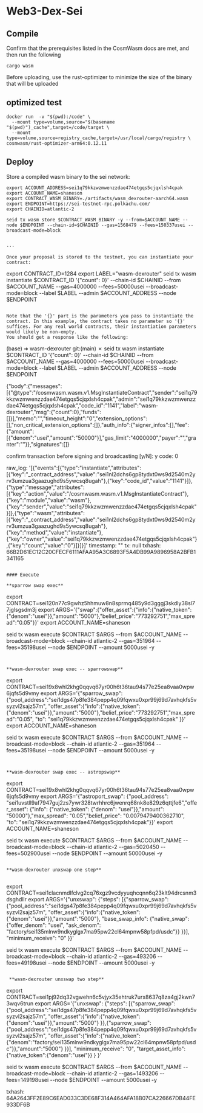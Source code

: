 # Web3-Dex-Sei

## Compile

Confirm that the prerequisites listed in the CosmWasm docs are met, and then run the following

```
cargo wasm
```

Before uploading, use the rust-optimizer to minimize the size of the binary that will be uploaded


## optimized test

```
docker run  -v "$(pwd):/code" \
  --mount type=volume,source="$(basename "$(pwd)")_cache",target=/code/target \
  --mount type=volume,source=registry_cache,target=/usr/local/cargo/registry \
cosmwasm/rust-optimizer-arm64:0.12.11
```

## Deploy

Store a compiled wasm binary to the sei network:


```
export ACCOUNT_ADDRESS=sei1q79kkzwzmwenzzdae474etgqs5cjqxlsh4cpak
export ACCOUNT_NAME=shaneson
export CONTRACT_WASM_BINARY=./artifacts/wasm_dexrouter-aarch64.wasm
export ENDPOINT=https://sei-testnet-rpc.polkachu.com/
export CHAINID=atlantic-2

seid tx wasm store $CONTRACT_WASM_BINARY -y --from=$ACCOUNT_NAME --node $ENDPOINT --chain-id=$CHAINID --gas=1568479 --fees=150337usei --broadcast-mode=block


···

Once your proposal is stored to the testnet, you can instantiate your contract:

```
export CONTRACT_ID=1284
export LABEL="wasm-dexrouter"
seid tx wasm instantiate $CONTRACT_ID '{"count": 0}' --chain-id $CHAINID --from $ACCOUNT_NAME --gas=4000000 --fees=50000usei --broadcast-mode=block --label $LABEL --admin $ACCOUNT_ADDRESS --node $ENDPOINT
```

Note that the '{}' part is the parameters you pass to instantiate the contract. In this example, the contract takes no parameter so '{}' suffices. For any real world contracts, their instantiation parameters would likely be non-empty. 
You should get a response like the following:

```
(base) ➜  wasm-dexrouter git:(main) ✗ seid tx wasm instantiate $CONTRACT_ID '{"count": 0}' --chain-id $CHAINID --from $ACCOUNT_NAME --gas=4000000 --fees=50000usei --broadcast-mode=block --label $LABEL --admin $ACCOUNT_ADDRESS --node $ENDPOINT

{"body":{"messages":[{"@type":"/cosmwasm.wasm.v1.MsgInstantiateContract","sender":"sei1q79kkzwzmwenzzdae474etgqs5cjqxlsh4cpak","admin":"sei1q79kkzwzmwenzzdae474etgqs5cjqxlsh4cpak","code_id":"1141","label":"wasm-dexrouter","msg":{"count":0},"funds":[]}],"memo":"","timeout_height":"0","extension_options":[],"non_critical_extension_options":[]},"auth_info":{"signer_infos":[],"fee":{"amount":[{"denom":"usei","amount":"50000"}],"gas_limit":"4000000","payer":"","granter":""}},"signatures":[]}

confirm transaction before signing and broadcasting [y/N]: y
code: 0

raw_log: '[{"events":[{"type":"instantiate","attributes":[{"key":"_contract_address","value":"sei1nl2dchs6gp8tydxt0ws9d2540m2yrv3umzua3gaazughd9s5ywcsq8ugah"},{"key":"code_id","value":"1141"}]},{"type":"message","attributes":[{"key":"action","value":"/cosmwasm.wasm.v1.MsgInstantiateContract"},{"key":"module","value":"wasm"},{"key":"sender","value":"sei1q79kkzwzmwenzzdae474etgqs5cjqxlsh4cpak"}]},{"type":"wasm","attributes":[{"key":"_contract_address","value":"sei1nl2dchs6gp8tydxt0ws9d2540m2yrv3umzua3gaazughd9s5ywcsq8ugah"},{"key":"method","value":"instantiate"},{"key":"owner","value":"sei1q79kkzwzmwenzzdae474etgqs5cjqxlsh4cpak"},{"key":"count","value":"0"}]}]}]'
timestamp: ""
tx: null
txhash: 66B2D61EC12C20CFECF6111AFAA95A3C6893F5A4DB99A9896958A2BFB1341165
```

#### Execute

**sparrow swap exec**

```
export CONTRACT=sei120n77c9gwhz5hhmuw8n8sprmq485y9d3gggj3skdly38sl77jglsgsdm3j
export ARGS='{"swap":{"offer_asset":{"info":{"native_token":{"denom":"usei"}},"amount":"5000"},"belief_price":"773292751","max_spread":"0.05"}}'
export ACCOUNT_NAME=shaneson

seid tx wasm execute $CONTRACT $ARGS --from $ACCOUNT_NAME --broadcast-mode=block --chain-id atlantic-2 --gas=351964 --fees=35198usei --node $ENDPOINT --amount 5000usei -y

 ```


 **wasm-dexrouter swap exec -- sparrowswap**

```
export CONTRACT=sei19x8whl2khg0qqvq67yr00h6t36tau94s77e25ea8vaa0wpw6jqfs5d9vmy
export ARGS='{"sparrow_swap":{"pool_address":"sei1dgs47p8fe384pepp4q09fqwxu0xpr99j69d7avhqkfs5vsyzvl2sajz57m", "offer_asset":{"info":{"native_token":{"denom":"usei"}},"amount":"5000"},"belief_price":"773292751","max_spread":"0.05", "to": "sei1q79kkzwzmwenzzdae474etgqs5cjqxlsh4cpak" }}'
export ACCOUNT_NAME=shaneson

seid tx wasm execute $CONTRACT $ARGS --from $ACCOUNT_NAME --broadcast-mode=block --chain-id atlantic-2 --gas=351964 --fees=35198usei --node $ENDPOINT --amount 5000usei -y

 ```


 **wasm-dexrouter swap exec -- astropswap**

```
export CONTRACT=sei19x8whl2khg0qqvq67yr00h6t36tau94s77e25ea8vaa0wpw6jqfs5d9vmy
export ARGS='{"astroport_swap": {"pool_address": "sei1uvstll9af7947guj2zs7ywr328twrhhrc6jwenrq68nk8e829z6qttjfe6","offer_asset": {"info": {"native_token": {"denom": "usei"}},"amount": "50000"},"max_spread": "0.05","belief_price": "0.0079479400362710", "to": "sei1q79kkzwzmwenzzdae474etgqs5cjqxlsh4cpak"}}'
export ACCOUNT_NAME=shaneson

seid tx wasm execute $CONTRACT $ARGS --from $ACCOUNT_NAME --broadcast-mode=block --chain-id atlantic-2 --gas=5020450 --fees=502900usei --node $ENDPOINT --amount 50000usei -y

 ```

 **wasm-dexrouter unxswap one step**
 

```
export CONTRACT=sei1clacnmdlfclvg2cq76xgz9vcdyyuqhcqnn6q23klt94drcsnm3dsghdllr
export ARGS='{"unxswap": {"steps": [{"sparrow_swap":{"pool_address":"sei1dgs47p8fe384pepp4q09fqwxu0xpr99j69d7avhqkfs5vsyzvl2sajz57m", "offer_asset":{"info":{"native_token":{"denom":"usei"}},"amount":"5000"}, "base_swap_info": {"native_swap": {"offer_denom": "usei", "ask_denom": "factory/sei135mlnw9ndkyglgx7ma95pw22cl64mpnw58pfpd/usdc"}} }}], "minimum_receive": "0" }}'

seid tx wasm execute $CONTRACT $ARGS --from $ACCOUNT_NAME --broadcast-mode=block --chain-id atlantic-2 --gas=493206 --fees=49198usei --node $ENDPOINT --amount 5000usei -y

```

 **wasm-dexrouter unxswap two step**

```
export CONTRACT=sei1pj92dq32vgwehn6c5vjyx35ehtruk7urx8637q8za4gj2kwn73wqv6trun
export ARGS='{"unxswap": {"steps": [{"sparrow_swap":{"pool_address":"sei1dgs47p8fe384pepp4q09fqwxu0xpr99j69d7avhqkfs5vsyzvl2sajz57m", "offer_asset":{"info":{"native_token":{"denom":"usei"}},"amount":"5000"} }},{"sparrow_swap":{"pool_address":"sei1dgs47p8fe384pepp4q09fqwxu0xpr99j69d7avhqkfs5vsyzvl2sajz57m", "offer_asset":{"info":{"native_token":{"denom":"factory/sei135mlnw9ndkyglgx7ma95pw22cl64mpnw58pfpd/usdc"}},"amount":"5000"} }}], "minimum_receive": "0", "target_asset_info": {"native_token":{"denom":"usei"}} } }'

seid tx wasm execute $CONTRACT $ARGS --from $ACCOUNT_NAME --broadcast-mode=block --chain-id atlantic-2 --gas=1493206 --fees=149198usei --node $ENDPOINT --amount 5000usei -y

txhash: 64A2643FF2E89C6EAD033C3DE68F314A464AFA18B07CA226667DB44FE933DF6B
```
 
